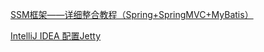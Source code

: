 [SSM框架——详细整合教程（Spring+SpringMVC+MyBatis）](http://blog.csdn.net/gebitan505/article/details/44455235)


[IntelliJ IDEA 配置Jetty](http://blog.csdn.net/wyyl1/article/details/44729391)
